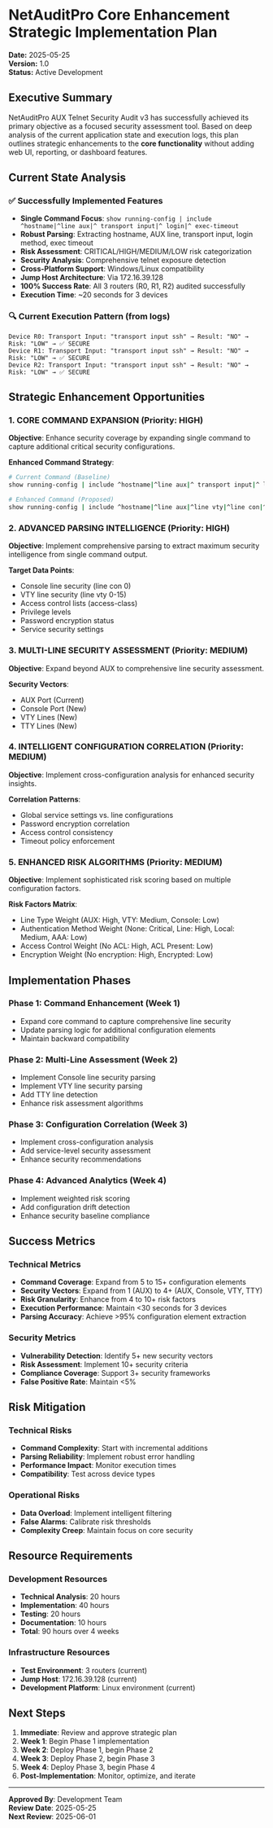 # NetAuditPro Core Enhancement Strategic Implementation Plan
**Date:** 2025-05-25  
**Version:** 1.0  
**Status:** Active Development  

## Executive Summary

NetAuditPro AUX Telnet Security Audit v3 has successfully achieved its primary objective as a focused security assessment tool. Based on deep analysis of the current application state and execution logs, this plan outlines strategic enhancements to the **core functionality** without adding web UI, reporting, or dashboard features.

## Current State Analysis

### ✅ Successfully Implemented Features
- **Single Command Focus**: `show running-config | include ^hostname|^line aux|^ transport input|^ login|^ exec-timeout`
- **Robust Parsing**: Extracting hostname, AUX line, transport input, login method, exec timeout
- **Risk Assessment**: CRITICAL/HIGH/MEDIUM/LOW risk categorization
- **Security Analysis**: Comprehensive telnet exposure detection
- **Cross-Platform Support**: Windows/Linux compatibility
- **Jump Host Architecture**: Via 172.16.39.128
- **100% Success Rate**: All 3 routers (R0, R1, R2) audited successfully
- **Execution Time**: ~20 seconds for 3 devices

### 🔍 Current Execution Pattern (from logs)
```
Device R0: Transport Input: "transport input ssh" → Result: "NO" → Risk: "LOW" → ✅ SECURE
Device R1: Transport Input: "transport input ssh" → Result: "NO" → Risk: "LOW" → ✅ SECURE  
Device R2: Transport Input: "transport input ssh" → Result: "NO" → Risk: "LOW" → ✅ SECURE
```

## Strategic Enhancement Opportunities

### 1. **CORE COMMAND EXPANSION** (Priority: HIGH)
**Objective**: Enhance security coverage by expanding single command to capture additional critical security configurations.

**Enhanced Command Strategy**:
```bash
# Current Command (Baseline)
show running-config | include ^hostname|^line aux|^ transport input|^ login|^ exec-timeout

# Enhanced Command (Proposed)
show running-config | include ^hostname|^line aux|^line vty|^line con|^ transport input|^ login|^ exec-timeout|^ access-class|^ privilege level|^ password|^service password-encryption|^service tcp-keepalives|^no ip source-route|^no ip directed-broadcast
```

### 2. **ADVANCED PARSING INTELLIGENCE** (Priority: HIGH)
**Objective**: Implement comprehensive parsing to extract maximum security intelligence from single command output.

**Target Data Points**:
- Console line security (line con 0)
- VTY line security (line vty 0-15)
- Access control lists (access-class)
- Privilege levels
- Password encryption status
- Service security settings

### 3. **MULTI-LINE SECURITY ASSESSMENT** (Priority: MEDIUM)
**Objective**: Expand beyond AUX to comprehensive line security assessment.

**Security Vectors**:
- AUX Port (Current)
- Console Port (New)
- VTY Lines (New)
- TTY Lines (New)

### 4. **INTELLIGENT CONFIGURATION CORRELATION** (Priority: MEDIUM)
**Objective**: Implement cross-configuration analysis for enhanced security insights.

**Correlation Patterns**:
- Global service settings vs. line configurations
- Password encryption correlation
- Access control consistency
- Timeout policy enforcement

### 5. **ENHANCED RISK ALGORITHMS** (Priority: MEDIUM)
**Objective**: Implement sophisticated risk scoring based on multiple configuration factors.

**Risk Factors Matrix**:
- Line Type Weight (AUX: High, VTY: Medium, Console: Low)
- Authentication Method Weight (None: Critical, Line: High, Local: Medium, AAA: Low)
- Access Control Weight (No ACL: High, ACL Present: Low)
- Encryption Weight (No encryption: High, Encrypted: Low)

## Implementation Phases

### Phase 1: Command Enhancement (Week 1)
- Expand core command to capture comprehensive line security
- Update parsing logic for additional configuration elements
- Maintain backward compatibility

### Phase 2: Multi-Line Assessment (Week 2)
- Implement Console line security parsing
- Implement VTY line security parsing
- Add TTY line detection
- Enhance risk assessment algorithms

### Phase 3: Configuration Correlation (Week 3)
- Implement cross-configuration analysis
- Add service-level security assessment
- Enhance security recommendations

### Phase 4: Advanced Analytics (Week 4)
- Implement weighted risk scoring
- Add configuration drift detection
- Enhance security baseline compliance

## Success Metrics

### Technical Metrics
- **Command Coverage**: Expand from 5 to 15+ configuration elements
- **Security Vectors**: Expand from 1 (AUX) to 4+ (AUX, Console, VTY, TTY)
- **Risk Granularity**: Enhance from 4 to 10+ risk factors
- **Execution Performance**: Maintain <30 seconds for 3 devices
- **Parsing Accuracy**: Achieve >95% configuration element extraction

### Security Metrics
- **Vulnerability Detection**: Identify 5+ new security vectors
- **Risk Assessment**: Implement 10+ security criteria
- **Compliance Coverage**: Support 3+ security frameworks
- **False Positive Rate**: Maintain <5%

## Risk Mitigation

### Technical Risks
- **Command Complexity**: Start with incremental additions
- **Parsing Reliability**: Implement robust error handling
- **Performance Impact**: Monitor execution times
- **Compatibility**: Test across device types

### Operational Risks
- **Data Overload**: Implement intelligent filtering
- **False Alarms**: Calibrate risk thresholds
- **Complexity Creep**: Maintain focus on core security

## Resource Requirements

### Development Resources
- **Technical Analysis**: 20 hours
- **Implementation**: 40 hours
- **Testing**: 20 hours
- **Documentation**: 10 hours
- **Total**: 90 hours over 4 weeks

### Infrastructure Resources
- **Test Environment**: 3 routers (current)
- **Jump Host**: 172.16.39.128 (current)
- **Development Platform**: Linux environment (current)

## Next Steps

1. **Immediate**: Review and approve strategic plan
2. **Week 1**: Begin Phase 1 implementation
3. **Week 2**: Deploy Phase 1, begin Phase 2
4. **Week 3**: Deploy Phase 2, begin Phase 3
5. **Week 4**: Deploy Phase 3, begin Phase 4
6. **Post-Implementation**: Monitor, optimize, and iterate

---

**Approved By**: Development Team  
**Review Date**: 2025-05-25  
**Next Review**: 2025-06-01 